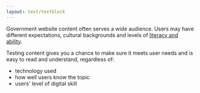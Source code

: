 ```yaml
---
layout: text/textblock
---
```


Government website content often serves a wide audience. Users may have different expectations, cultural backgrounds and levels of [literacy and ability](https://guides.service.gov.au/content-guide/accessibility-inclusivity/).

Testing content gives you a chance to make sure it meets user needs and is easy to read and understand, regardless of:

- technology used
- how well users know the topic
- users' level of digital skill
